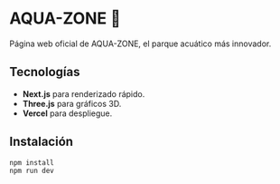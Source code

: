 # AQUA-ZONE 🌊

Página web oficial de AQUA-ZONE, el parque acuático más innovador.

## Tecnologías
- **Next.js** para renderizado rápido.
- **Three.js** para gráficos 3D.
- **Vercel** para despliegue.

## Instalación
```bash
npm install
npm run dev
```
